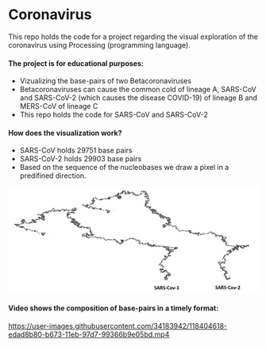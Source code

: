 # Coronavirus

This repo holds the code for a project regarding the visual exploration of the coronavirus using Processing (programming language).

#### The project is for educational purposes: 
- Vizualizing the base-pairs of two Betacoronaviruses
- Betacoronaviruses can cause the common cold of lineage A, SARS-CoV and SARS-CoV-2 (which causes the disease COVID-19) of lineage B and MERS-CoV of lineage C
- This repo holds the code for SARS-CoV and SARS-CoV-2

#### How does the visualization work?
- SARS-CoV holds 29751 base pairs 
- SARS-CoV-2 holds 29903 base pairs
- Based on the sequence of the nucleobases we draw a pixel in a predifined direction.


![alt text](https://github.com/cassini-chris/Coronavirus/blob/main/readme/images/SARS2.JPG?raw=true)

#### Video shows the composition of base-pairs in a timely format: 
https://user-images.githubusercontent.com/34183942/118404618-edad8b80-b673-11eb-97d7-99366b9e05bd.mp4
